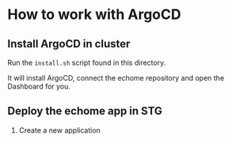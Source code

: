 # How to work with ArgoCD

## Install ArgoCD in cluster
Run the `install.sh` script found in this directory.

It will install ArgoCD, connect the echome repository and open the Dashboard for you.

## Deploy the echome app in STG
1. Create a new application